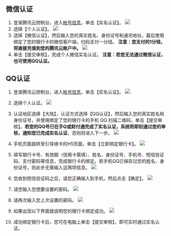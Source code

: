 ## 微信认证
<span id="wx"></span>
1. 登录腾讯云控制台，进入[帐号信息](https://console.qcloud.com/developer)，单击【实名认证】。
![](https://mc.qcloudimg.com/static/img/9f089e2ddfbbe531f28ccebd8225d05b/image.png)
2. 选择【个人认证】。
![](https://mc.qcloudimg.com/static/img/0e738c363114da40bca4e2548742c091/image.png)
3. 选择【微信认证】，然后输入您的真实姓名、身份证号和通讯地址，最后使用绑定了您的银行卡的微信客户端，扫码支付一分钱。
**注意：您支付的1分钱，将直接充值到您的腾讯云账户中。**
![](https://mc.qcloudimg.com/static/img/33a986f64eade4adcd6c9a4b1929e8db/image.png)
4. 单击【提交审核】，完成个人微信实名认证。
**注意：若您无法通过微信认证，也可使用QQ认证。**

## QQ认证
<span id="zq"></span>
1. 登录腾讯云控制台，进入[帐号信息](https://console.qcloud.com/developer)，单击【实名认证】。
![](https://mc.qcloudimg.com/static/img/9f089e2ddfbbe531f28ccebd8225d05b/image.png)
2. 选择个人认证。
![](https://mc.qcloudimg.com/static/img/0e738c363114da40bca4e2548742c091/image.png)
3. 认证地区选择【大陆】，认证方式选择【QQ认证】，然后输入您的真实姓名和身份证号，并使用绑定了您的银行卡的手机 QQ 扫描二维码，单击【提交审核】。**若您的QQ号已在手Q或财付通完成了实名认证，系统将即刻通过您的审核，通知您已完成实名认证**，否则将进入下一步。
![](https://mc.qcloudimg.com/static/img/d7d9948484c3d7c27d1eee46ec6f021a/image.pn)
4. 手机页面跳转至引导绑卡的H5页面，单击【立即绑定银行卡】。
![](//mccdn.qcloud.com/static/img/735896427d047f2ba8981398d9636e19/image.png)
5. 填写银行卡号、有效期（信用卡需填）、姓名、身份证号、手机号、短信验证码、支付密码等信息，完成银行卡的绑定。若手机QQ已保存过您的姓名、身份证号，则此步无需输入这两项信息。
![](//mccdn.qcloud.com/static/img/06533a24cdc58a9d75143a954ca8074a/image.png)
6. 您收到短信验证码之后，请您正确输入到手机，然后点击【确定】。
![](//mccdn.qcloud.com/static/img/c933f2389b2d64bc46f9c065aa0e8b99/image.png)
7. 请您输入您想要设置的密码。
![](//mccdn.qcloud.com/static/img/d615de345f188ac13d26decf438e810e/image.png)
8. 请再次输入您上次设置的密码。
![](//mccdn.qcloud.com/static/img/519495235a3fb95f499f6ac1e81e15e7/image.png)
9. 如果出现以下界面就说明您的银行卡绑定成功。
![](//mccdn.qcloud.com/static/img/2405cafb7f615fab6fd945ff74febc7b/image.png)

10. 成功绑定银行卡后，您可在电脑上单击【提交审核】，即可实时通过实名认证。













